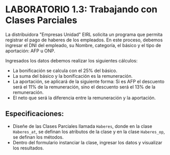 # LABORATORIO 1.3: Trabajando con Clases Parciales

La distribuidora "Empresas Unidad" EIRL solicita un programa que permita registrar el pago de haberes de los empleados. En este proceso, debemos ingresar el DNI del empleado, su Nombre, categoría, el básico y el tipo de aportación: AFP u ONP.

Ingresados los datos debemos realizar los siguientes cálculos:

- La bonificación se calcula con el 25% del básico.
- La suma del básico y la bonificación es la remuneración.
- La aportación, se aplicará de la siguiente forma: Si es AFP el descuento será el 11% de la remuneración, sino el descuento será el 13% de la remuneración.
- El neto que será la diferencia entre la remuneración y la aportación.

## Especificaciones:

- Diseñe de las Clases Parciales llamada `Haberes`, donde en la clase `Haberes_at`, se definan los atributos de la clase y en la clase `Haberes_op`, se definan los métodos.
- Dentro del formulario instanciar la clase, ingresar los datos y visualizar los resultados.
    